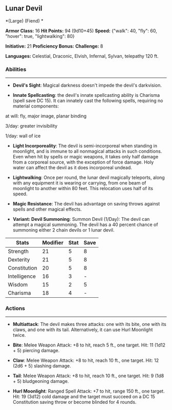 ## Lunar Devil
*(Large) (Fiend) *

**Armor Class:** 16
**Hit Points:** 94 (9d10+45)
**Speed:** {"walk": 40, "fly": 60, "hover": true, "lightwalking": 80}

**Initiative:** 21
**Proficiency Bonus:**
**Challenge:** 8

**Languages:** Celestial, Draconic, Elvish, Infernal, Sylvan, telepathy 120 ft.

### Abilities
 --- 
- **Devil's Sight**: Magical darkness doesn't impede the devil's darkvision.

- **Innate Spellcasting**: the devil's innate spellcasting ability is Charisma (spell save DC 15). It can innately cast the following spells, requiring no material components:

at will: fly, major image, planar binding

3/day: greater invisibility

1/day: wall of ice

- **Light Incorporeality**: The devil is semi-incorporeal when standing in moonlight, and is immune to all nonmagical attacks in such conditions. Even when hit by spells or magic weapons, it takes only half damage from a corporeal source, with the exception of force damage. Holy water can affect the devil as it does incorporeal undead.

- **Lightwalking**: Once per round, the lunar devil magically teleports, along with any equipment it is wearing or carrying, from one beam of moonlight to another within 80 feet. This relocation uses half of its speed.

- **Magic Resistance**: The devil has advantage on saving throws against spells and other magical effects.

- **Variant: Devil Summoning**: Summon Devil (1/Day): The devil can attempt a magical summoning. The devil has a 40 percent chance of summoning either 2 chain devils or 1 lunar devil.



| Stats | Modifier | Stat | Save
| ---- | ---- | ---- | ---- |
| Strength | 21 | 5 | 8 |
| Dexterity | 21 | 5 | 8 |
| Constitution | 20 | 5 | 8 |
| Intelligence | 16 | 3 | - |
| Wisdom | 15 | 2 | 5 |
| Charisma | 18 | 4 | - |

### Actions
 --- 
- **Multiattack**: The devil makes three attacks: one with its bite, one with its claws, and one with its tail. Alternatively, it can use Hurl Moonlight twice.

- **Bite**: Melee Weapon Attack: +8 to hit, reach 5 ft., one target. Hit: 11 (1d12 + 5) piercing damage.

- **Claw**: Melee Weapon Attack: +8 to hit, reach 10 ft., one target. Hit: 12 (2d6 + 5) slashing damage.

- **Tail**: Melee Weapon Attack: +8 to hit, reach 10 ft., one target. Hit: 9 (1d8 + 5) bludgeoning damage.

- **Hurl Moonlight**: Ranged Spell Attack: +7 to hit, range 150 ft., one target. Hit: 19 (3d12) cold damage and the target must succeed on a DC 15 Constitution saving throw or become blinded for 4 rounds.

